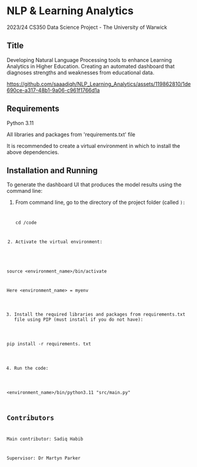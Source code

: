# NLP & Learning Analytics
2023/24 CS350 Data Science Project - The University of Warwick

## Title
Developing Natural Language Processing tools to enhance Learning Analytics in Higher Education. Creating an automated dashboard that diagnoses strengths and weaknesses from educational data.


https://github.com/saaadiqh/NLP_Learning_Analytics/assets/119862810/1de690ce-a317-48b1-9a06-c961f1766d1a



## Requirements
Python 3.11

All libraries and packages from 'requirements.txt' file

It is recommended to create a virtual environment in which to install the above dependencies.

## Installation and Running
To generate the dashboard UI that produces the model results using the command line:

1. From command line, go to the directory of the project folder (called <code>):

    cd <path>/code


2. Activate the virtual environment:

  source <environment_name>/bin/activate

Here <environment_name> = myenv

3. Install the required libraries and packages from requirements.txt file using PIP (must install if you do not have):

  pip install -r requirements. txt


4. Run the code: 

  <environment_name>/bin/python3.11 "src/main.py"



## Contributors
Main contributor: Sadiq Habib

Supervisor: Dr Martyn Parker
